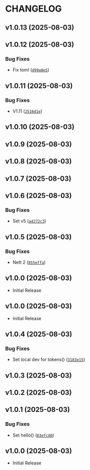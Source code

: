 # CHANGELOG

<!-- version list -->

## v1.0.13 (2025-08-03)


## v1.0.12 (2025-08-03)

### Bug Fixes

- Fix toml
  ([`d99a8e5`](https://github.com/PyMoX-fr/Kit/commit/d99a8e58d4c81e0af6ead284a86c0d6d6e774f13))


## v1.0.11 (2025-08-03)

### Bug Fixes

- V1.11
  ([`2516d1e`](https://github.com/PyMoX-fr/Kit/commit/2516d1e3b5a83a6a5dba434bade20a907249b8f4))


## v1.0.10 (2025-08-03)


## v1.0.9 (2025-08-03)


## v1.0.8 (2025-08-03)


## v1.0.7 (2025-08-03)


## v1.0.6 (2025-08-03)

### Bug Fixes

- Set v5
  ([`a4272c3`](https://github.com/PyMoX-fr/Kit/commit/a4272c3e2a2dc2aa9ed0544f7228d43aaffe7649))


## v1.0.5 (2025-08-03)

### Bug Fixes

- Nett 2
  ([`855effa`](https://github.com/PyMoX-fr/Kit/commit/855effa8f3fdd91454b23e5891fd25511c9ae897))


## v1.0.0 (2025-08-03)

- Initial Release

## v1.0.0 (2025-08-03)

- Initial Release

## v1.0.4 (2025-08-03)

### Bug Fixes

- Set local dev for tokens()
  ([`3183e15`](https://github.com/PyMoX-fr/GC7/commit/3183e15b25687c51da31870827091a5e81f756ff))


## v1.0.3 (2025-08-03)


## v1.0.2 (2025-08-03)


## v1.0.1 (2025-08-03)

### Bug Fixes

- Set hello()
  ([`03efc80`](https://github.com/PyMoX-fr/GC7/commit/03efc8032804e20feadba5fd246e07c1bc133b4b))


## v1.0.0 (2025-08-03)

- Initial Release
